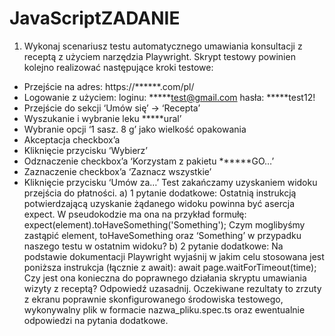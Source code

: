# JavaScriptZADANIE
1. Wykonaj scenariusz testu automatycznego umawiania konsultacji z receptą z
użyciem narzędzia Playwright.
Skrypt testowy powinien kolejno realizować następujące kroki testowe:
- Przejście na adres: https://******.com/pl/
- Logowanie z użyciem:
loginu: *****test@gmail.com
hasła: *****test12!
- Przejście do sekcji ‘Umów się’ -> ‘Recepta’
- Wyszukanie i wybranie leku *****ural’
- Wybranie opcji ‘1 sasz. 8 g’ jako wielkość opakowania
- Akceptacja checkbox’a
- Kliknięcie przycisku ‘Wybierz’
- Odznaczenie checkbox’a ‘Korzystam z pakietu ******GO…’
- Zaznaczenie checkbox’a ‘Zaznacz wszystkie’
- Kliknięcie przycisku ‘Umów za…’
Test zakańczamy uzyskaniem widoku przejścia do płatności.
a) 1 pytanie dodatkowe:
Ostatnią instrukcją potwierdzającą uzyskanie żądanego widoku powinna być
asercja expect. W pseudokodzie ma ona na przykład formułę:
expect(element).toHaveSomething('Something');
Czym moglibyśmy zastąpić element, toHaveSomething oraz ‘Something’ w
przypadku naszego testu w ostatnim widoku?
b) 2 pytanie dodatkowe:
Na podstawie dokumentacji Playwright wyjaśnij w jakim celu stosowana jest
poniższa instrukcja (łącznie z await):
await page.waitForTimeout(time);
Czy jest ona konieczna do poprawnego działania skryptu umawiania wizyty z
receptą? Odpowiedź uzasadnij.
Oczekiwane rezultaty to zrzuty z ekranu poprawnie skonfigurowanego środowiska
testowego, wykonywalny plik w formacie nazwa_pliku.spec.ts oraz ewentualnie odpowiedzi
na pytania dodatkowe.
